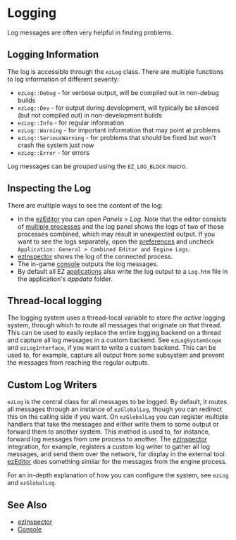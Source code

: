 # Logging

Log messages are often very helpful in finding problems.

## Logging Information

The log is accessible through the `ezLog` class. There are multiple functions to log information of different severity:

* `ezLog::Debug` - for verbose output, will be compiled out in non-debug builds
* `ezLog::Dev` - for output during development, will typically be silenced (but not compiled out) in non-development builds
* `ezLog::Info` - for regular information
* `ezLog::Warning` - for important information that may point at problems
* `ezLog::SeriousWarning` - for problems that should be fixed but won't crash the system just now
* `ezLog::Error` - for errors

Log messages can be *grouped* using the `EZ_LOG_BLOCK` macro.

## Inspecting the Log

There are multiple ways to see the content of the log:

* In the [ezEditor](../../getting-started/editor-overview.md) you can open *Panels > Log*. Note that the editor consists of [multiple processes](../editor/editor-plugins.md) and the log panel shows the logs of two of those processes combined, which may result in unexpected output. If you want to see the logs separately, open the [preferences](../editor/editor-settings.md) and uncheck `Application: General > Combined Editor and Engine Logs`.
* [ezInspector](../tools/inspector.md) shows the log of the connected process.
* The in-game [console](console.md) outputs the log messages.
* By default all EZ [applications](../runtime/application/application.md) also write the log output to a `Log.htm` file in the application's *appdata* folder.

## Thread-local logging

The logging system uses a thread-local variable to store the *active* logging system, through which to route all messages that originate on that thread. This can be used to easily replace the entire logging backend on a thread and capture all log messages in a custom backend. See `ezLogSystemScope` and `ezLogInterface`, if you want to write a custom backend. This can be used to, for example, capture all output from some subsystem and prevent the messages from reaching the regular outputs.

## Custom Log Writers

`ezLog` is the central class for all messages to be logged. By default, it routes all messages through an instance of `ezGlobalLog`, though you can redirect this on the calling side if you want. On `ezGlobalLog` you can register multiple handlers that take the messages and either write them to some output or forward them to another system. This method is used to, for instance, forward log messages from one process to another. The [ezInspector](../tools/inspector.md) integration, for example, registers a custom log writer to gather all log messages, and send them over the network, for display in the external tool. [ezEditor](../../getting-started/editor-overview.md) does something similar for the messages from the engine process.

For an in-depth explanation of how you can configure the system, see `ezLog` and `ezGlobalLog`.

## See Also


* [ezInspector](../tools/inspector.md)
* [Console](console.md)